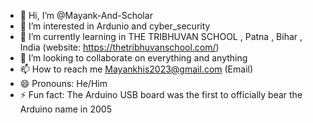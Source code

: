 - 👋 Hi, I’m @Mayank-And-Scholar
- 👀 I’m interested in Ardunio and cyber_security
- 🌱 I’m currently learning in THE TRIBHUVAN SCHOOL , Patna , Bihar , India (website:  https://thetribhuvanschool.com/)
- 💞️ I’m looking to collaborate on everything and anything
- 📫 How to reach me Mayankhis2023@gmail.com (Email)
- 😄 Pronouns: He/Him
- ⚡ Fun fact: The Arduino USB board was the first to officially bear the Arduino name in 2005
